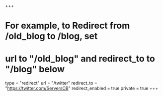 +++
# For example, to Redirect from /old_blog to /blog, set 
# url to "/old_blog" and redirect_to to "/blog" below
type = "redirect"
url = "/twitter"
redirect_to = "https://twitter.com/ServersCB"
redirect_enabled = true
private = true
+++